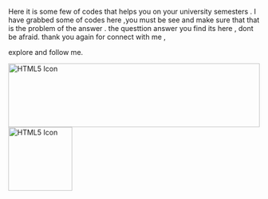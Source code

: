 Here it is some few of codes that helps you on your university semesters . I have grabbed some of codes here ,you must be see and 
make sure that that is the problem of the answer . the questtion answer you find its here , dont be afraid.
thank you again for connect with me , 

explore and follow me.



<!DOCTYPE html>
<html>
<head>
<style>
img {
  width: 100%;
}
</style>
</head>
<body>

<img src="https://media.geeksforgeeks.org/wp-content/uploads/20230506112814/C-Programming-Language.png" alt="HTML5 Icon" width="128" height="128">

<img src="https://media.geeksforgeeks.org/wp-content/uploads/20230506112814/C-Programming-Language.png" alt="HTML5 Icon" style="width:128px;height:128px;">

</body>
</html>
